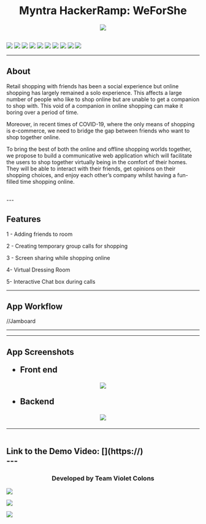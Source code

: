 <h1 align="center">Myntra HackerRamp: WeForShe</h1>

<div align="center">
<img src="Readme_Assets\Eye_of_god.png"> 
</div>

<br>

[![](https://img.shields.io/badge/Made_with-Flutter-green?style=for-the-badge&logo=flutter)](https://flutter.dev/)
[![](https://img.shields.io/badge/Made_with-Google%20Maps%20Platform-green?style=for-the-badge&logo=google-maps)](https://developers.google.com/maps/documentation)
[![](https://img.shields.io/badge/Made_with-dart-green?style=for-the-badge&logo=dart)](https://dart.dev/)
[![](https://img.shields.io/badge/Made_with-Opencv-green?style=for-the-badge&logo=opencv)](https://opencv.org)
[![](https://img.shields.io/badge/Made_with-Python-green?style=for-the-badge&logo=python)](https://www.python.org)
[![](https://img.shields.io/badge/Made_with-Tensorflow-green?style=for-the-badge&logo=tensorflow)](https://www.tensorflow.org)
[![](https://img.shields.io/badge/Made_with-Flask-green?style=for-the-badge&logo=flask)](http://flask.palletsprojects.com)
[![](https://img.shields.io/badge/Made_with-Google_Cloud-green?style=for-the-badge&logo=google-cloud)](https://cloud.google.com)
[![](https://img.shields.io/badge/Made_with-Keras-green?style=for-the-badge&logo=keras)](https://keras.io)
[![](https://img.shields.io/badge/Made_with-Arduino-green?style=for-the-badge&logo=arduino)](https://www.arduino.cc)
</br>

</div>



---
<h2><strong>About</h2></strong>
<p>Retail shopping with friends has been a social experience but online shopping has largely remained a solo experience. This affects a large number of people who like to shop online but are unable to get a companion to shop with. This void of a companion in online shopping can make it boring over a period of time. </p>

<p>Moreover, in recent times of COVID-19, where the only means of shopping is e-commerce, we need to bridge the gap between friends who want to shop together online.
  </p>


<p>To bring the best of both the online and offline shopping worlds together, we propose to build a communicative web application which will facilitate the users to shop together virtually being in the comfort of their homes. They will be able to interact with their friends, get opinions on their shopping choices, and enjoy each other’s company whilst having a fun-filled time shopping online.   
</p>
<br>
---
<h2><strong>Features</h2></strong>

1 - Adding friends to room​

2 - Creating temporary group calls for shopping​

3 - Screen sharing while shopping online​

4- Virtual Dressing Room​

5- Interactive Chat box during calls
<br>

---

<h2><strong>App Workflow</h2></strong>

//Jamboard
<br>

---


---
<h2><strong>App Screenshots</strong>

* Front end
<div align="center">
<img src="Readme_Assets\App_Screenshot.png"> 
</div>

* Backend
<div align="center">
<img src="Readme_Assets\Backend.png"> 
</div>



---

<br>
Link to the Demo Video:
[](https://)
<br>
---

<br>
<h3 align="center"><b>Developed by Team Violet Colons</b></h3>


[![](https://img.shields.io/badge/LinkedIn-Priyanka_Hotchandani-blue?style=for-the-badge&logo=linkedin)](https://www.linkedin.com/in/priyanka-hotchandani/)

[![](https://img.shields.io/badge/LinkedIn-Prachi_Randeria-blue?style=for-the-badge&logo=linkedin)](https://www.linkedin.com/in/prachi-randeria/)

[![](https://img.shields.io/badge/LinkedIn-Gayatri_Patil-blue?style=for-the-badge&logo=linkedin)](https://www.linkedin.com/in/gayatri-patil-48316b203/)
 
